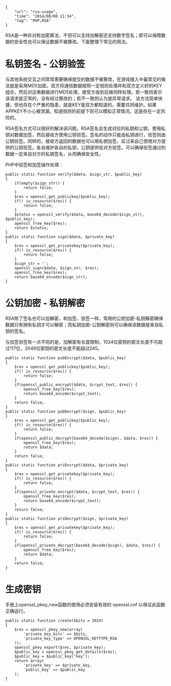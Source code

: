 ```
{
    "url": "rsa-usage",
    "time": "2014/08/08 11:34",
    "tag": "PHP,RSA"
}
```

RSA是一种非对称加密算法，不但可以支持加解密还支持数字签名；即可以保障数据的安全性也可以保证数据不被篡改。下面整理下常见的用法。

# 私钥签名 - 公钥验签

与其他系统交互之间常常需要确保提交的数据不被篡改，在游戏接入中最常见的做法就是采用MD5加密。双方将通信数据按照一定规则处理并和双方定义好的KEY组合，然后对这串数据进行MD5处理，接受方收到后做同样处理。若一致则表示该请求是正常的，没有经过篡改的；若不一致则认为是异常请求。
该方法简单快捷，但也存在个严重的隐患，就是KEY是双方都知道的，需要共同维护。如果APPKEY不小心被泄漏，知道规则的前提下则可以模拟正常情况。这是存在一定风险的。

RSA签名方式可以很好的解决该问题。RSA签名会生成对应的私钥和公钥，使用私钥对数据加签，然后接收方使用公钥验签。签名的动作只能由私钥进行，验签则由公钥验签。同样的，接收方返回的数据也可以用私钥加签，反过来自己使用对方提供的公钥验签。各自维护各自的私钥，公钥提供给对方验签。可以确保验签通过的数据一定来自对方的私钥签名，从而确保安全性。

PHP中验签和加签操作处理：

```
public static function verify($data, $sign_str, $public_key)
{
    if(empty($sign_str)) {
        return false;
    }
    $res = openssl_get_publickey($public_key);
    if(! is_resource($res)) {
        return false;
    }
    $status = openssl_verify($data, base64_decode($sign_str), $public_key);
    openssl_free_key($res);
    return $status;
}
public static function sign($data, $private_key)
{
    $res = openssl_get_privatekey($private_key);
    if(! is_resource($res)) {
        return false;
    }
    $sign_str = '';
    openssl_sign($data, $sign_str, $res);
    openssl_free_key($res);
    return base64_encode($sign_str);
}
```

# 公钥加密 - 私钥解密

RSA除了签名也可以加解密，和加签、验签一样。常用的公钥加密-私钥解密确保数据只有拥有私钥才可以解密；而私钥加密-公钥解密则可以确保该数据是来自私钥的签名。

与加签验签有一点不同的是，加解密有长度限制，1024位密钥的密文长度不可超过117位，2048位密钥的密文长度不能超过245。

```
public static function pubEncrypt($data, $public_key)
{
    $res = openssl_get_publickey($public_key);
    if(! is_resource($res)) {
        return false;
    }
    if(openssl_public_encrypt($data, $crypt_text, $res)) {
        openssl_free_key($res);
        return base64_encode($crypt_text);
    }
    return false;
}
public static function pubDecrypt($sign, $public_key)
{
    $res = openssl_get_publickey($public_key);
    if(! is_resource($res)) {
        return false;
    }
    if(openssl_public_decrypt(base64_decode($sign), $data, $res)) {
        openssl_free_key($res);
        return $data;
    }
    return false;
}
public static function priEncrypt($data, $private_key)
{
    $res = openssl_get_privatekey($private_key);
    if(! is_resource($res)) {
        return false;
    }
    if(openssl_private_encrypt($data, $crypt_text, $res)) {
        openssl_free_key($res);
        return base64_encode($crypt_text);
    }
    return false;
}
public static function priDecrypt($sign, $private_key)
{
    $res = openssl_get_privatekey($private_key);
    if(! is_resource($res)) {
        return false;
    }
    if(openssl_private_decrypt(base64_decode($sign), $data, $res)) {
        openssl_free_key($res);
        return $data;
    }
    return false;
}
```

# 生成密钥

手册上openssl_pkey_new函数的使用必须安装有效的 openssl.cnf 以保证此函数正确运行。

```
public static function create($bits = 1024)
{
    $res = openssl_pkey_new(array(
        'private_key_bits' => $bits,
        'private_key_type' => OPENSSL_KEYTYPE_RSA 
    ));
    openssl_pkey_export($res, $private_key);
    $public_key = openssl_pkey_get_details($res);
    $public_key = $public_key['key'];
    return array(
        'private_key' => $private_key,
        'public_key' => $public_key
    );
}
```